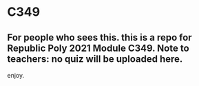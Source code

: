 # C349

## For people who sees this. this is a repo for Republic Poly 2021 Module C349. Note to teachers: no quiz will be uploaded here.

enjoy.
